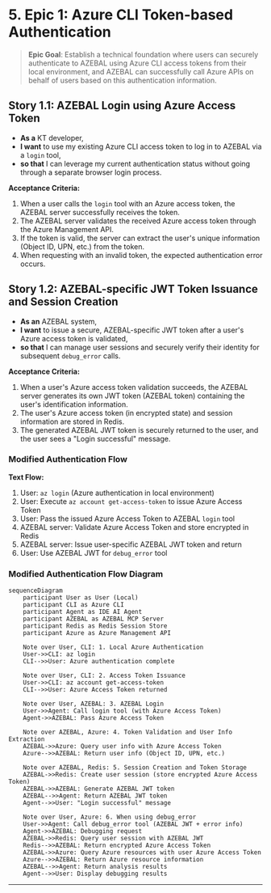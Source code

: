 # 5. Epic 1: Azure CLI Token-based Authentication

> **Epic Goal**: Establish a technical foundation where users can securely authenticate to AZEBAL using Azure CLI access tokens from their local environment, and AZEBAL can successfully call Azure APIs on behalf of users based on this authentication information.

## **Story 1.1: AZEBAL Login using Azure Access Token**
* **As a** KT developer,
* **I want** to use my existing Azure CLI access token to log in to AZEBAL via a `login` tool,
* **so that** I can leverage my current authentication status without going through a separate browser login process.

**Acceptance Criteria:**
1. When a user calls the `login` tool with an Azure access token, the AZEBAL server successfully receives the token.
2. The AZEBAL server validates the received Azure access token through the Azure Management API.
3. If the token is valid, the server can extract the user's unique information (Object ID, UPN, etc.) from the token.
4. When requesting with an invalid token, the expected authentication error occurs.

## **Story 1.2: AZEBAL-specific JWT Token Issuance and Session Creation**
* **As an** AZEBAL system,
* **I want** to issue a secure, AZEBAL-specific JWT token after a user's Azure access token is validated,
* **so that** I can manage user sessions and securely verify their identity for subsequent `debug_error` calls.

**Acceptance Criteria:**
1. When a user's Azure access token validation succeeds, the AZEBAL server generates its own JWT token (AZEBAL token) containing the user's identification information.
2. The user's Azure access token (in encrypted state) and session information are stored in Redis.
3. The generated AZEBAL JWT token is securely returned to the user, and the user sees a "Login successful" message.

### Modified Authentication Flow

**Text Flow:**
1. User: `az login` (Azure authentication in local environment)
2. User: Execute `az account get-access-token` to issue Azure Access Token
3. User: Pass the issued Azure Access Token to AZEBAL `login` tool
4. AZEBAL server: Validate Azure Access Token and store encrypted in Redis
5. AZEBAL server: Issue user-specific AZEBAL JWT token and return
6. User: Use AZEBAL JWT for `debug_error` tool

### Modified Authentication Flow Diagram
```mermaid
sequenceDiagram
    participant User as User (Local)
    participant CLI as Azure CLI
    participant Agent as IDE AI Agent
    participant AZEBAL as AZEBAL MCP Server
    participant Redis as Redis Session Store
    participant Azure as Azure Management API

    Note over User, CLI: 1. Local Azure Authentication
    User->>CLI: az login
    CLI-->>User: Azure authentication complete

    Note over User, CLI: 2. Access Token Issuance
    User->>CLI: az account get-access-token
    CLI-->>User: Azure Access Token returned

    Note over User, AZEBAL: 3. AZEBAL Login
    User->>Agent: Call login tool (with Azure Access Token)
    Agent->>AZEBAL: Pass Azure Access Token

    Note over AZEBAL, Azure: 4. Token Validation and User Info Extraction
    AZEBAL->>Azure: Query user info with Azure Access Token
    Azure-->>AZEBAL: Return user info (Object ID, UPN, etc.)

    Note over AZEBAL, Redis: 5. Session Creation and Token Storage
    AZEBAL->>Redis: Create user session (store encrypted Azure Access Token)
    AZEBAL->>AZEBAL: Generate AZEBAL JWT token
    AZEBAL-->>Agent: Return AZEBAL JWT token
    Agent-->>User: "Login successful" message

    Note over User, Azure: 6. When using debug_error
    User->>Agent: Call debug_error tool (AZEBAL JWT + error info)
    Agent->>AZEBAL: Debugging request
    AZEBAL->>Redis: Query user session with AZEBAL JWT
    Redis-->>AZEBAL: Return encrypted Azure Access Token
    AZEBAL->>Azure: Query Azure resources with user Azure Access Token
    Azure-->>AZEBAL: Return Azure resource information
    AZEBAL-->>Agent: Return analysis results
    Agent-->>User: Display debugging results
```

---
